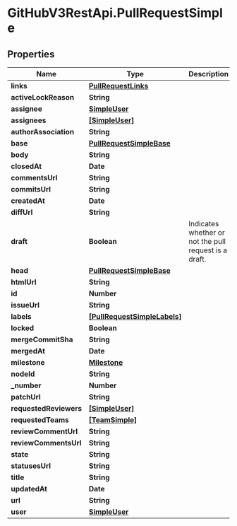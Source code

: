 # GitHubV3RestApi.PullRequestSimple

## Properties

Name | Type | Description | Notes
------------ | ------------- | ------------- | -------------
**links** | [**PullRequestLinks**](PullRequestLinks.md) |  | 
**activeLockReason** | **String** |  | [optional] 
**assignee** | [**SimpleUser**](SimpleUser.md) |  | 
**assignees** | [**[SimpleUser]**](SimpleUser.md) |  | [optional] 
**authorAssociation** | **String** |  | 
**base** | [**PullRequestSimpleBase**](PullRequestSimpleBase.md) |  | 
**body** | **String** |  | 
**closedAt** | **Date** |  | 
**commentsUrl** | **String** |  | 
**commitsUrl** | **String** |  | 
**createdAt** | **Date** |  | 
**diffUrl** | **String** |  | 
**draft** | **Boolean** | Indicates whether or not the pull request is a draft. | [optional] 
**head** | [**PullRequestSimpleBase**](PullRequestSimpleBase.md) |  | 
**htmlUrl** | **String** |  | 
**id** | **Number** |  | 
**issueUrl** | **String** |  | 
**labels** | [**[PullRequestSimpleLabels]**](PullRequestSimpleLabels.md) |  | 
**locked** | **Boolean** |  | 
**mergeCommitSha** | **String** |  | 
**mergedAt** | **Date** |  | 
**milestone** | [**Milestone**](Milestone.md) |  | 
**nodeId** | **String** |  | 
**_number** | **Number** |  | 
**patchUrl** | **String** |  | 
**requestedReviewers** | [**[SimpleUser]**](SimpleUser.md) |  | [optional] 
**requestedTeams** | [**[TeamSimple]**](TeamSimple.md) |  | [optional] 
**reviewCommentUrl** | **String** |  | 
**reviewCommentsUrl** | **String** |  | 
**state** | **String** |  | 
**statusesUrl** | **String** |  | 
**title** | **String** |  | 
**updatedAt** | **Date** |  | 
**url** | **String** |  | 
**user** | [**SimpleUser**](SimpleUser.md) |  | 


